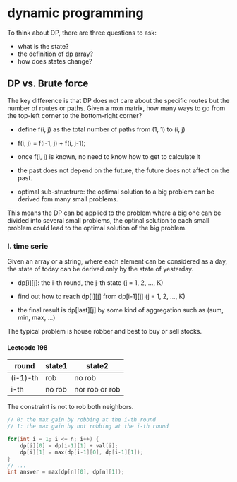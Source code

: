 # dynamic programming

To think about DP, there are three questions to ask:

* what is the state? 
* the definition of dp array? 
* how does states change?

## DP vs. Brute force

The key difference is that DP does not care about the specific routes but the number of routes or paths. Given a mxn matrix, how many ways to go from the top-left corner to the bottom-right corner?

* define f(i, j) as the total number of paths from (1, 1) to (i, j)

* f(i, j) = f(i-1, j) + f(i, j-1);

* once f(i, j) is known, no need to know how to get to calculate it

* the past does not depend on the future, the future does not affect on the past.

* optimal sub-structrure: the optimal solution to a big problem can be derived fom many small problems.

This means the DP can be applied to the problem where a big one can be divided into several small problems, the optinal solution to each small problem could lead to the optimal solution of the big problem.

### I. time serie

Given an array or a string, where each element can be considered as a day, the state of today can be derived only by the state of yesterday. 

* dp[i][j]: the i-th round, the j-th state (j = 1, 2, ..., K)

* find out how to reach dp[i][j] from dp[i-1][j] (j = 1, 2, ..., K)

* the final result is dp[last][j] by some kind of aggregation such as (sum, min, max, ...)

The typical problem is house robber and best to buy or sell stocks.

#### Leetcode 198

| round | state1 | state2 |
| ----- | ------ | ------ |
| (i-1)-th  | rob  | no rob |
| i-th | no rob | nor rob or rob |

The constraint is not to rob both neighbors.

```C++
// 0: the max gain by robbing at the i-th round
// 1: the max gain by not robbing at the i-th round

for(int i = 1; i <= n; i++) {
    dp[i][0] = dp[i-1][1] + val[i];
    dp[i][1] = max(dp[i-1][0], dp[i-1][1]);
}
// ...
int answer = max(dp[n][0], dp[n][1]);
```






